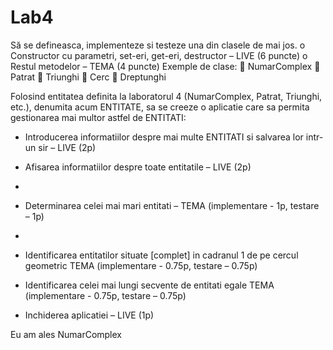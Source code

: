# Lab4

Să se defineasca, implementeze si testeze una din clasele de mai jos.
o Constructor cu parametri, set-eri, get-eri, destructor – LIVE (6 puncte)
o Restul metodelor – TEMA (4 puncte)
Exemple de clase:
 NumarComplex
 Patrat
 Triunghi
 Cerc
 Dreptunghi 

Folosind entitatea definita la laboratorul 4 (NumarComplex, Patrat, Triunghi, etc.), denumita
acum ENTITATE, sa se creeze o aplicatie care sa permita gestionarea mai multor astfel de
ENTITATI:
- Introducerea informatiilor despre mai multe ENTITATI si salvarea lor intr-un sir –
LIVE (2p)

- Afisarea informatiilor despre toate entitatile – LIVE (2p)
- 
- Determinarea celei mai mari entitati – TEMA (implementare - 1p, testare – 1p)
- 
- Identificarea entitatilor situate [complet] in cadranul 1 de pe cercul geometric TEMA
(implementare - 0.75p, testare – 0.75p)

- Identificarea celei mai lungi secvente de entitati egale TEMA (implementare - 0.75p,
testare – 0.75p)

- Inchiderea aplicatiei – LIVE (1p) 

Eu am ales NumarComplex
